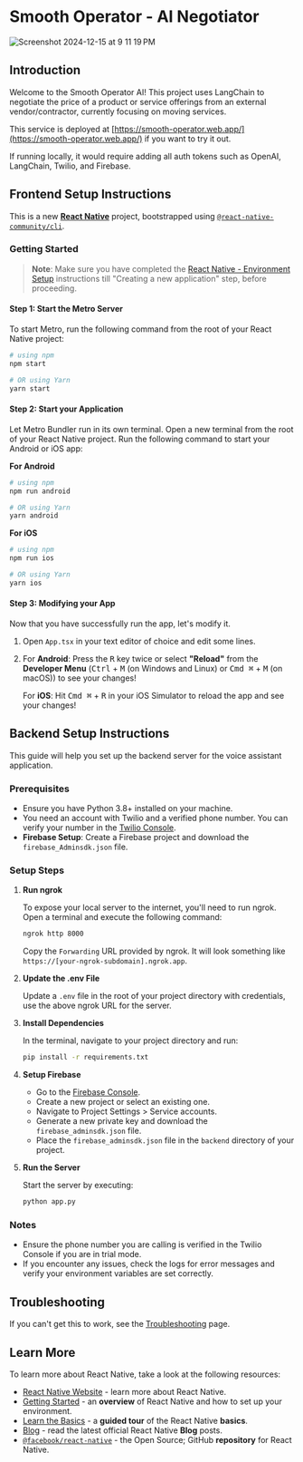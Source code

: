 # Smooth Operator - AI Negotiator

![Screenshot 2024-12-15 at 9 11 19 PM](https://github.com/user-attachments/assets/0b3b1d28-b84a-49bf-b6bd-df9bc6beda2f)

## Introduction

Welcome to the Smooth Operator AI! This project uses LangChain to negotiate the price of a product or service offerings from an external vendor/contractor, currently focusing on moving services.

This service is deployed at [https://smooth-operator.web.app/](https://smooth-operator.web.app/) if you want to try it out. 

If running locally, it would require adding all auth tokens such as OpenAI, LangChain, Twilio, and Firebase.

## Frontend Setup Instructions

This is a new [**React Native**](https://reactnative.dev) project, bootstrapped using [`@react-native-community/cli`](https://github.com/react-native-community/cli).

### Getting Started

>**Note**: Make sure you have completed the [React Native - Environment Setup](https://reactnative.dev/docs/environment-setup) instructions till "Creating a new application" step, before proceeding.

#### Step 1: Start the Metro Server

To start Metro, run the following command from the root of your React Native project:

```bash
# using npm
npm start

# OR using Yarn
yarn start
```

#### Step 2: Start your Application

Let Metro Bundler run in its own terminal. Open a new terminal from the root of your React Native project. Run the following command to start your Android or iOS app:

**For Android**

```bash
# using npm
npm run android

# OR using Yarn
yarn android
```

**For iOS**

```bash
# using npm
npm run ios

# OR using Yarn
yarn ios
```

#### Step 3: Modifying your App

Now that you have successfully run the app, let's modify it.

1. Open `App.tsx` in your text editor of choice and edit some lines.
2. For **Android**: Press the <kbd>R</kbd> key twice or select **"Reload"** from the **Developer Menu** (<kbd>Ctrl</kbd> + <kbd>M</kbd> (on Windows and Linux) or <kbd>Cmd ⌘</kbd> + <kbd>M</kbd> (on macOS)) to see your changes!

   For **iOS**: Hit <kbd>Cmd ⌘</kbd> + <kbd>R</kbd> in your iOS Simulator to reload the app and see your changes!

## Backend Setup Instructions

This guide will help you set up the backend server for the voice assistant application.

### Prerequisites

- Ensure you have Python 3.8+ installed on your machine.
- You need an account with Twilio and a verified phone number. You can verify your number in the [Twilio Console](https://console.twilio.com/us1/develop/phone-numbers/manage/verified).
- **Firebase Setup**: Create a Firebase project and download the `firebase_Adminsdk.json` file.

### Setup Steps

1. **Run ngrok**

   To expose your local server to the internet, you'll need to run ngrok. Open a terminal and execute the following command:

   ```bash
   ngrok http 8000
   ```

   Copy the `Forwarding` URL provided by ngrok. It will look something like `https://[your-ngrok-subdomain].ngrok.app`.

2. **Update the .env File**

   Update a `.env` file in the root of your project directory with credentials, use the above ngrok URL for the server.

3. **Install Dependencies**

   In the terminal, navigate to your project directory and run:

   ```bash
   pip install -r requirements.txt
   ```

4. **Setup Firebase**

   - Go to the [Firebase Console](https://console.firebase.google.com/).
   - Create a new project or select an existing one.
   - Navigate to Project Settings > Service accounts.
   - Generate a new private key and download the `firebase_adminsdk.json` file.
   - Place the `firebase_adminsdk.json` file in the `backend` directory of your project.

5. **Run the Server**

   Start the server by executing:

   ```bash
   python app.py
   ```

### Notes

- Ensure the phone number you are calling is verified in the Twilio Console if you are in trial mode.
- If you encounter any issues, check the logs for error messages and verify your environment variables are set correctly.

## Troubleshooting

If you can't get this to work, see the [Troubleshooting](https://reactnative.dev/docs/troubleshooting) page.

## Learn More

To learn more about React Native, take a look at the following resources:

- [React Native Website](https://reactnative.dev) - learn more about React Native.
- [Getting Started](https://reactnative.dev/docs/environment-setup) - an **overview** of React Native and how to set up your environment.
- [Learn the Basics](https://reactnative.dev/docs/getting-started) - a **guided tour** of the React Native **basics**.
- [Blog](https://reactnative.dev/blog) - read the latest official React Native **Blog** posts.
- [`@facebook/react-native`](https://github.com/facebook/react-native) - the Open Source; GitHub **repository** for React Native.
